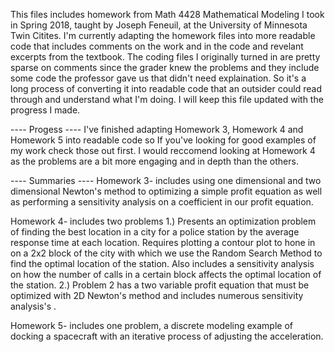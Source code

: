 This files includes homework from  Math 4428 Mathematical Modeling I took in Spring 2018, taught by Joseph Feneuil, at the University of Minnesota Twin Citites. I'm currently adapting the homework files into more readable code that includes comments on the work and in the code and revelant excerpts from the textbook. The coding files I originally turned in are pretty sparse on comments since the grader knew the problems and they include some code the professor gave us that didn't need explaination. So it's a long process of converting it into readable code that an outsider could read through and understand what I'm doing. I will keep this file updated with the progress I made.


---- Progess ----
I've finished adapting Homework 3, Homework 4 and Homework 5 into readable code so If you've looking for good examples of my work check those out first. I would reccomend looking at Homework 4 as the problems are a bit more engaging and in depth than the others.


---- Summaries ----
Homework 3- includes using one dimensional and two dimensional Newton's method to optimizing a simple profit equation as well as performing a sensitivity analysis on a coefficient in our profit equation.

Homework 4- includes two problems
         1.) Presents an optimization problem of finding the best location in a city for a police station by the average response time at each location. Requires plotting a contour plot to hone in on a 2x2 block of the city with which we use the Random Search               Method to find the optimal location of the station. Also includes a sensitivity analysis on how the number of calls in a                   certain block affects the optimal location of the station.
         2.) Problem 2 has a two variable profit equation that must be optimized with 2D Newton's method and includes numerous sensitivity analysis's .
         
         
Homework 5- includes one problem, a discrete modeling example of docking a spacecraft with an iterative process of adjusting the acceleration. 

         




